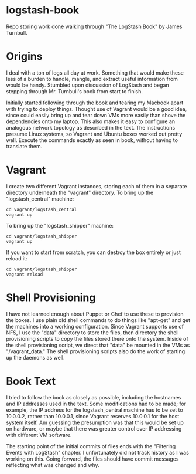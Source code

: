 logstash-book
=============

Repo storing work done walking through "The LogStash Book" by James Turnbull.

Origins
=======

I deal with a ton of logs all day at work. Something that would make these less of a burden to handle, mangle, and extract useful information from would be handy. Stumbled upon discussion of LogStash and began stepping through Mr. Turnbull's book from start to finish. 

Initially started following through the book and tearing my Macbook apart with trying to deploy things. Thought use of Vagrant would be a good idea, since could easily bring up and tear down VMs more easily than shove the dependencies onto my laptop. This also makes it easy to configure an analogous network topology as described in the text. The instructions presume Linux systems, so Vagrant and Ubuntu boxes worked out pretty well. Execute the commands exactly as seen in book, without having to translate them.

Vagrant
=======

I create two different Vagrant instances, storing each of them in a separate directory underneath the "vagrant" directory. To bring up the "logstash_central" machine:

```
cd vagrant/logstash_central
vagrant up
```

To bring up the "logstash_shipper" machine:

```
cd vagrant/logstash_shipper
vagrant up
```

If you want to start from scratch, you can destroy the box entirely or just reload it:

```
cd vagrant/logstash_shipper
vagrant reload
```

Shell Provisioning
==================

I have not learned enough about Puppet or Chef to use these to provision the boxes. I use plain old shell commands to do things like "apt-get" and get the machines into a working configuration. Since Vagrant supports use of NFS, I use the "data" directory to store the files, then directory the shell provisioning scripts to copy the files stored there onto the system.  Inside of the shell provisioning script, we direct that "data" be mounted in the VMs as "/vagrant_data." The shell provisioning scripts also do the work of starting up the daemons as well. 


Book Text
=========

I tried to follow the book as closely as possible, including the hostnames and IP addresses used in the text. Some modifications had to be made; for example, the IP address for the logstash_central machine has to be set to 10.0.0.2, rather than 10.0.0.1, since Vagrant reserves 10.0.0.1 for the host system itself. Am guessing the presumption was that this would be set up on hardware, or maybe that there was greater control over IP addressing with different VM software. 

The starting point of the initial commits of files ends with the "Filtering Events with LogStash" chapter.  I unfortunately did not track history as I was working on this. Going forward, the files should have commit messages reflecting what was changed and why.

